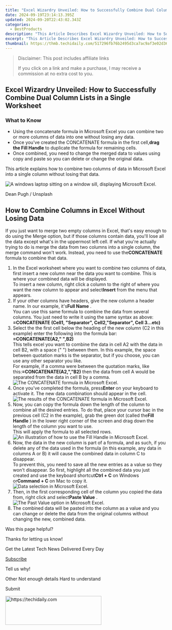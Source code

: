 ```yaml
---
title: "Excel Wizardry Unveiled: How to Successfully Combine Dual Column Lists in a Single Worksheet"
date: 2024-09-19T23:14:13.395Z
updated: 2024-09-20T22:43:02.343Z
categories:
  - BestProducts
description: "This Article Describes Excel Wizardry Unveiled: How to Successfully Combine Dual Column Lists in a Single Worksheet"
excerpt: "This Article Describes Excel Wizardry Unveiled: How to Successfully Combine Dual Column Lists in a Single Worksheet"
thumbnail: https://thmb.techidaily.com/517296fb76b2495d3ca7ac9af3e02d36cfd22dc3a1d76f74a4f77913c7df7881.jpg
---
```


>  Disclaimer: This post includes affiliate links
>
>  If you click on a link and make a purchase, I may receive a commission at no extra cost to you.
>

## Excel Wizardry Unveiled: How to Successfully Combine Dual Column Lists in a Single Worksheet
### What to Know

* Using the concatenate formula in Microsoft Excel you can combine two or more columns of data into one without losing any data.
* Once you've created the CONCATENATE formula in the first cell,**drag the Fill Handle** to duplicate the formula for remaining cells.
* Once combined, you need to change the merged data to values using copy and paste so you can delete or change the original data.

 This article explains how to combine two columns of data in Microsoft Excel into a single column without losing that data.

![A windows laptop sitting on a window sill, displaying Microsoft Excel.](https://www.lifewire.com/thmb/En3iWwF7IcbNVtlTPxk03Lieyas=/1500x0/filters:no_upscale():max_bytes(150000):strip_icc():format(webp)/dean-pugh-C8NDn4xk9zs-unsplash-f0dd8299f92842af80b9013007ab8630.jpg)

Dean Pugh / Unsplash

## How to Combine Columns in Excel Without Losing Data

 If you just want to merge two empty columns in Excel, that's easy enough to do using the Merge option, but if those columns contain data, you'll lose all the data except what's in the uppermost left cell. If what you're actually trying to do is merge the data from two columns into a single column, the merge command won't work. Instead, you need to use the**CONCATENATE** formula to combine that data.

1. In the Excel worksheet where you want to combine two columns of data, first insert a new column near the data you want to combine. This is where your combined data will be displayed.  
 To insert a new column, right click a column to the right of where you want the new column to appear and select**Insert** from the menu that appears.
2. If your other columns have headers, give the new column a header name. In our example, it's**Full Name** .  
 You can use this same formula to combine the data from several columns. You just need to write it using the same syntax as above: **\=CONCATENATE (Cell1, "Separator", Cell2,"Separator", Cell 3...etc)**
3. Select the the first cell below the heading of the new column (C2 in this example) enter the following into the formula bar:  
**\=CONCATENATE(A2," ",B2)**  
 This tells excel you want to combine the data in cell A2 with the data in cell B2, with a space (" ") between them. In this example, the space between quotation marks is the separator, but if you choose, you can use any other separator you like.  
 For example, if a comma were between the quotation marks, like this:**\=CONCATENATE(A2,","B2)** then the data from cell A would be separated from the data in cell B by a comma.  
![The CONCATENATE formula in Microsoft Excel.](https://www.lifewire.com/thmb/nm_g5q7qFrqjiTG1U2qn2pioUDs=/1500x0/filters:no_upscale():max_bytes(150000):strip_icc():format(webp)/Excel_01-60e150b9f37a4835862036139397bc3f.jpg)
4. Once you've completed the formula, press**Enter** on your keyboard to activate it. The new data combination should appear in the cell.  
![The results of the CONCATENATE formula in Microsoft Excel.](https://www.lifewire.com/thmb/lrpZXUMOgKEYWsx163xnNjDFz6E=/1500x0/filters:no_upscale():max_bytes(150000):strip_icc():format(webp)/Excel_02-8b69ebb739dd4721a90babcd0465d135.jpg)
5. Now, you can copy the formula down the length of the column to combine all the desired entries. To do that, place your cursor bac in the previous cell (C2 in the example), grab the green dot (called the**Fill Handle** ) in the lower right corner of the screen and drag down the length of the column you want to use.  
 This will apply the formula to all selected rows.  
![An illustration of how to use the Fill Handle in Microsoft Excel.](https://www.lifewire.com/thmb/jRYAhCFQTgZj888CujHR4w9QvUQ=/1500x0/filters:no_upscale():max_bytes(150000):strip_icc():format(webp)/Excel_03-674a233d08ec4ea0bcf80e3bec90d68b.jpg)
6. Now, the data in the new column is part of a formula, and as such, if you delete any of the data used in the formula (in this example, any data in columns A or B) it will cause the combined data in column C to disappear.  
 To prevent this, you need to save all the new entries as a value so they won't disappear. So first, highlight all the combined data you just created and use the keyboard shortcut**Ctrl + C** on Windows or**Command + C** on Mac to copy it.  
![Data selection in Microsoft Excel.](https://www.lifewire.com/thmb/dJvhnrsFHFqq9jYyuvPDvP6vD_8=/1500x0/filters:no_upscale():max_bytes(150000):strip_icc():format(webp)/Excel_04-0f81b1dc8ff5485cb2adf07a5f4262e3.jpg)
7. Then, in the first corresponding cell of the column you copied the data from, right click and select**Paste Value** .  
![The Past Value option in Microsoft Excel.](https://www.lifewire.com/thmb/PZ3_xakgfZ_JtN1mmM00mCW8m7Y=/1500x0/filters:no_upscale():max_bytes(150000):strip_icc():format(webp)/Excel_05-054201d683a14effbdab321008554e88.jpg)
8. The combined data will be pasted into the column as a value and you can change or delete the data from the original columns without changing the new, combined data.

Was this page helpful?

Thanks for letting us know!

 Get the Latest Tech News Delivered Every Day

[Subscribe](https://www.lifewire.com/#)

Tell us why!

 Other  Not enough details  Hard to understand

 Submit

<ins class="adsbygoogle"
     style="display:block"
     data-ad-format="autorelaxed"
     data-ad-client="ca-pub-7571918770474297"
     data-ad-slot="1223367746"></ins>

<ins class="adsbygoogle"
     style="display:block"
     data-ad-client="ca-pub-7571918770474297"
     data-ad-slot="8358498916"
     data-ad-format="auto"
     data-full-width-responsive="true"></ins>



<!-- affiliate ads begin -->
<a href="https://aligracehair.sjv.io/c/5597632/1880927/19272" target="_top" id="1880927">
  <img src="//a.impactradius-go.com/display-ad/19272-1880927" border="0" alt="https://techidaily.com" width="300" height="90"/>
</a>
<img height="0" width="0" src="https://aligracehair.sjv.io/i/5597632/1880927/19272" style="position:absolute;visibility:hidden;" border="0" />
<!-- affiliate ads end -->


